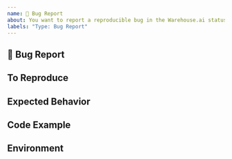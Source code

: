```yaml
---
name: 🐛 Bug Report
about: You want to report a reproducible bug in the Warehouse.ai status API.
labels: "Type: Bug Report"
---
```


## 🐛 Bug Report
<!--
  A clear and concise description of what the bug is.
  Include screenshots if needed.
-->

## To Reproduce
<!--
  Steps to reproduce the behavior.
-->

## Expected Behavior
<!--
  A clear and concise description of what you expected to happen.
-->

## Code Example
<!--
  Please provide a link to a repository on GitHub, or
  provide a minimal code example that reproduces the problem.

  Issues without a reproduction link are likely to stall.
-->

## Environment
<!--
  Describe the environment and provide any configuration you've used to run the Warehouse.ai status API.
-->

